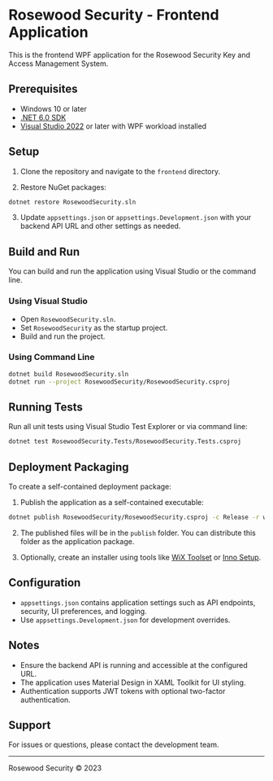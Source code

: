 # Rosewood Security - Frontend Application

This is the frontend WPF application for the Rosewood Security Key and Access Management System.

## Prerequisites

- Windows 10 or later
- [.NET 6.0 SDK](https://dotnet.microsoft.com/en-us/download/dotnet/6.0)
- [Visual Studio 2022](https://visualstudio.microsoft.com/vs/) or later with WPF workload installed

## Setup

1. Clone the repository and navigate to the `frontend` directory.

2. Restore NuGet packages:

```bash
dotnet restore RosewoodSecurity.sln
```

3. Update `appsettings.json` or `appsettings.Development.json` with your backend API URL and other settings as needed.

## Build and Run

You can build and run the application using Visual Studio or the command line.

### Using Visual Studio

- Open `RosewoodSecurity.sln`.
- Set `RosewoodSecurity` as the startup project.
- Build and run the project.

### Using Command Line

```bash
dotnet build RosewoodSecurity.sln
dotnet run --project RosewoodSecurity/RosewoodSecurity.csproj
```

## Running Tests

Run all unit tests using Visual Studio Test Explorer or via command line:

```bash
dotnet test RosewoodSecurity.Tests/RosewoodSecurity.Tests.csproj
```

## Deployment Packaging

To create a self-contained deployment package:

1. Publish the application as a self-contained executable:

```bash
dotnet publish RosewoodSecurity/RosewoodSecurity.csproj -c Release -r win-x64 --self-contained true -o ./publish
```

2. The published files will be in the `publish` folder. You can distribute this folder as the application package.

3. Optionally, create an installer using tools like [WiX Toolset](https://wixtoolset.org/) or [Inno Setup](https://jrsoftware.org/isinfo.php).

## Configuration

- `appsettings.json` contains application settings such as API endpoints, security, UI preferences, and logging.
- Use `appsettings.Development.json` for development overrides.

## Notes

- Ensure the backend API is running and accessible at the configured URL.
- The application uses Material Design in XAML Toolkit for UI styling.
- Authentication supports JWT tokens with optional two-factor authentication.

## Support

For issues or questions, please contact the development team.

---

Rosewood Security © 2023

